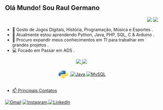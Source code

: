 ## Olá Mundo! Sou Raul Germano

<div align="right">
  
  <img src="https://img.shields.io/github/forks/Raul-Germano-Rosendo/Raul-Germano-Rosendo.svg"/>
  <img src="https://img.shields.io/github/watchers/Raul-Germano-Rosendo/Raul-Germano-Rosendo.svg"/>
  
</div>

- 👀 Gosto de Jogos Digitais, História, Programação, Música e Esportes .
- 🌱 Atualmente estou aprendendo Python, Java, PHP, SQL, C & Arduino .
- 💞️ Procuro expandir meus conhecimentos em TI para trabalhar em grandes projetos .
- 💻 Focado em Passar em ADS .


<div align="center">
  <a href="https://github.com/Raul-Germano-Rosendo">
  <img height="165em" src="https://github-readme-stats.vercel.app/api?username=Raul-Germano-Rosendo&show_icons=true&theme=dark&include_all_commits=true&count_private=true&locale=pt-br&title_color=ffffff&bg_color=DEG,4b0082,430174,430074,350055,000000&text_color=ffffff&icon_color=f0f0f0&border_color=e89715&border_radius=10&ring_color=ffffff"/>
  <img height="165em" src="https://github-readme-stats.vercel.app/api/top-langs/?username=Raul-Germano-Rosendo&theme=dark&layout=compact&langs_count=16&locale=pt-br&title_color=ffffff&bg_color=DEG,4b0082,430174,430074,350055,000000&border_color=f0f0f0&border_radius=7&text_color=ffffff"/>
</div>
  
  
<div align="center"><br>
  <img align="center" alt="Python" height="30" width="40" src="https://raw.githubusercontent.com/devicons/devicon/master/icons/python/python-original.svg">
  <img align="center" alt="Java" height="30" width="40" src="https://cdn.jsdelivr.net/gh/devicons/devicon/icons/java/java-original.svg">
  <img align="center" alt="MySQL" height="30" width="40" src="https://cdn.jsdelivr.net/gh/devicons/devicon/icons/mysql/mysql-original.svg">
</div>
  
  
##
  
  
- 📫 Principais Contatos 
<div align="left"> 
  <a href = "mailto:raulgermanoduarte@gmail.com"><img align="center" alt="Gmail" src="https://img.shields.io/badge/Gmail-D14836?style=for-the-badge&logo=gmail&logoColor=white" target="_blank"></a>
  <a href="https://www.instagram.com/Raul_Germano_rod/" target="_blank"><img align="center" alt="Instagram" src="https://img.shields.io/badge/Instagram-E4405F?style=for-the-badge&logo=instagram&logoColor=white">
  <a href="www.linkedin.com/in/raul-germano-rod" target="_blank"><img align="center" alt="LinkedIn" src="https://img.shields.io/badge/LinkedIn-0077B5?style=for-the-badge&logo=linkedin&logoColor=white">
</a>
</a>
</div>

##

